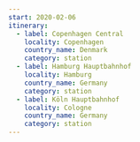 ```yaml
---
start: 2020-02-06
itinerary:
  - label: Copenhagen Central
    locality: Copenhagen
    country_name: Denmark
    category: station
  - label: Hamburg Hauptbahnhof
    locality: Hamburg
    country_name: Germany
    category: station
  - label: Köln Hauptbahnhof
    locality: Cologne
    country_name: Germany
    category: station
---
```

